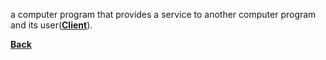 a computer program that provides a service to another computer program and its user([**Client**](Client.md)).

**[Back](WEBDEVintro.md)**